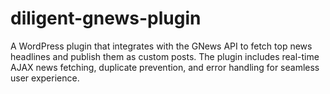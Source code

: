 # diligent-gnews-plugin
A WordPress plugin that integrates with the GNews API to fetch top news headlines and publish them as custom posts. The plugin includes real-time AJAX news fetching, duplicate prevention, and error handling for seamless user experience.
